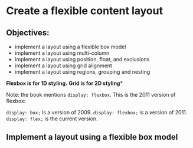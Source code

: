 # Create a flexible content layout

## Objectives:

- implement a layout using a flexible box model
- implement a layout using multi-column
- implement a layout using position, float, and exclusions
- implement a layout using grid alignment
- implement a layout using regions, grouping and nesting

**Flexbox is for 1D styling.**
**Grid is for 2D styling***

Note: the book mentions `display: flexbox`. This is the 2011 version of flexbox:

`display: box;` is a version of 2009.
`display: flexbox;` is a version of 2011.
`display: flex;` is the current version.


## Implement a layout using a flexible box model
